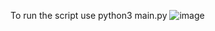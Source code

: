 To run the script use python3 main.py
![image](https://github.com/VeseliOpss/Novorender-DevOps/assets/93226171/e665664d-4239-40fe-8925-7d33937d7596)

